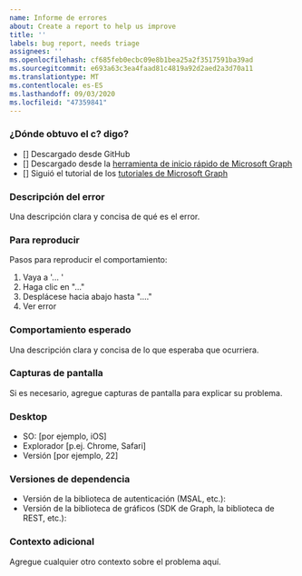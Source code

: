 ```yaml
---
name: Informe de errores
about: Create a report to help us improve
title: ''
labels: bug report, needs triage
assignees: ''
ms.openlocfilehash: cf685feb0ecbc09e8b1bea25a2f3517591ba39ad
ms.sourcegitcommit: e693a63c3ea4faad81c4819a92d2aed2a3d70a11
ms.translationtype: MT
ms.contentlocale: es-ES
ms.lasthandoff: 09/03/2020
ms.locfileid: "47359841"
---
```

### <a name="where-did-you-get-the-code"></a>¿Dónde obtuvo el c? digo?

- [] Descargado desde GitHub
- [] Descargado desde la [herramienta de inicio rápido de Microsoft Graph](https://developer.microsoft.com/graph/quick-start)
- [] Siguió el tutorial de los [tutoriales de Microsoft Graph](https://docs.microsoft.com/graph/tutorials)

### <a name="describe-the-bug"></a>Descripción del error

Una descripción clara y concisa de qué es el error.

### <a name="to-reproduce"></a>Para reproducir

Pasos para reproducir el comportamiento:

1. Vaya a '... '
1. Haga clic en "..."
1. Desplácese hacia abajo hasta "...."
1. Ver error

### <a name="expected-behavior"></a>Comportamiento esperado

Una descripción clara y concisa de lo que esperaba que ocurriera.

### <a name="screenshots"></a>Capturas de pantalla

Si es necesario, agregue capturas de pantalla para explicar su problema.

### <a name="desktop"></a>Desktop

- SO: [por ejemplo, iOS]
- Explorador [p.ej. Chrome, Safari]
- Versión [por ejemplo, 22]

### <a name="dependency-versions"></a>Versiones de dependencia

- Versión de la biblioteca de autenticación (MSAL, etc.):
- Versión de la biblioteca de gráficos (SDK de Graph, la biblioteca de REST, etc.):

### <a name="additional-context"></a>Contexto adicional

Agregue cualquier otro contexto sobre el problema aquí.
